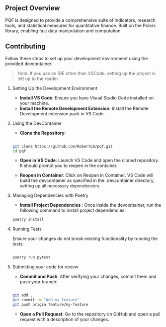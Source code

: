 ## Project Overview

PQF is designed to provide a comprehensive suite of indicators, research tools, and statistical measures for quantitative finance. Built on the Polars library, enabling fast data manipulation and computation.

## Contributing

Follow these steps to set up your development environment using the provided devcontainer:

> Note: If you use an IDE other than VSCode, setting up the project is left up to the reader.

1. Setting Up the Development Environment

    - **Install VS Code**: Ensure you have Visual Studio Code installed on your machine.
    - **Install the Remote Development Extension**: Install the Remote Development extension pack in VS Code.

2. Using the DevContainer

    - **Clone the Repository**:

    ```bash

    git clone https://github.com/RobertLD/pqf.git
    cd pqf
    ```

    - **Open in VS Code**: Launch VS Code and open the cloned repository. It should prompt you to reopen in the container.

    - **Reopen in Container**: Click on Reopen in Container. VS Code will build the devcontainer as specified in the .devcontainer directory, setting up all necessary dependencies.

3. Managing Dependencies with Poetry

    - **Install Project Dependencies** : Once inside the devcontainer, run the following command to install project dependencies:

    ```bash
    poetry install
    ```

4. Running Tests

    Ensure your changes do not break existing functionality by running the tests:

    ```bash

    poetry run pytest
    ```

5. Submitting your code for review
    - **Commit and Push**: After verifying your changes, commit them and push your branch:

    ```bash

    git add .
    git commit -m "Add my feature"
    git push origin feature/my-feature
    ```
    - **Open a Pull Request**: Go to the repository on GitHub and open a pull request with a description of your changes.